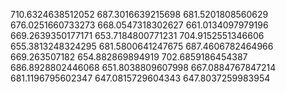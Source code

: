 710.6324638512052
687.3016639215698
681.5201808560629
676.0251660733273
668.0547318302627
661.0134097979196
669.2639350177171
653.7184800771231
704.9152551346606
655.3813248324295
681.5800641247675
687.4606782464966
669.263507182
654.882869894919
702.6859186454387
686.8928802446068
651.8038809607998
667.0884767847214
681.1196795602347
647.0815729604343
647.8037259983954